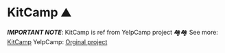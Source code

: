 # KitCamp ⛰
**_IMPORTANT NOTE_**: KitCamp is ref from YelpCamp project 🏘🏘 See more: [KitCamp](https://kitcamp-kitravee.herokuapp.com/)
YelpCamp:
[Orginal project](https://github.com/nax3t/webdevbootcamp/)